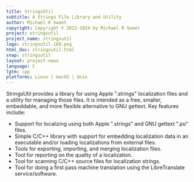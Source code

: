 ```yaml
---
title: StringsUtil
subtitle: A Strings File Library and Utility
author: Michael R Sweet
copyright: Copyright © 2022-2024 by Michael R Sweet
project: stringsutil
project_name: stringsutil
logo: stringsutil-160.png
html_doc: stringsutil.html
snap: stringsutil
layout: project-news
language: C
lgtm: cpp
platforms: Linux | macOS | Unix
---
```


StringsUtil provides a library for using Apple ".strings" localization files and a utility for managing those files.  It is intended as a free, smaller, embeddable, and more flexible alternative to GNU gettext.  Key features include:

- Support for localizing using both Apple ".strings" and GNU gettext ".po" files.
- Simple C/C++ library with support for embedding localization data in an executable and/or loading localizations from external files.
- Tools for exporting, importing, and merging localization files.
- Tool for reporting on the quality of a localization.
- Tool for scanning C/C++ source files for localization strings.
- Tool for doing a first pass machine translation using the LibreTranslate service/software.
